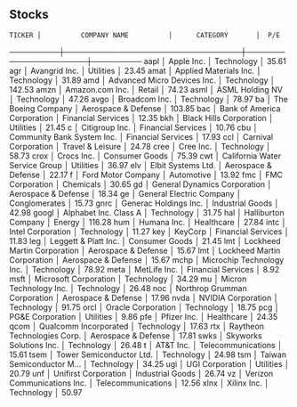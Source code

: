   ## Stocks

    TICKER │          COMPANY NAME          │      CATEGORY       │  P/E
  ─────────┼────────────────────────────────┼─────────────────────┼─────────
    aapl   │ Apple Inc.                     │ Technology          │  35.61
    agr    │ Avangrid Inc.                  │ Utilities           │  23.45
    amat   │ Applied Materials Inc.         │ Technology          │  31.89
    amd    │ Advanced Micro Devices Inc.    │ Technology          │ 142.53
    amzn   │ Amazon.com Inc.                │ Retail              │  74.23
    asml   │ ASML Holding NV                │ Technology          │  47.26
    avgo   │ Broadcom Inc.                  │ Technology          │  78.97
    ba     │ The Boeing Company             │ Aerospace & Defense │ 103.85
    bac    │ Bank of America Corporation    │ Financial Services  │  12.35
    bkh    │ Black Hills Corporation        │ Utilities           │  21.45
    c      │ Citigroup Inc.                 │ Financial Services  │  10.76
    cbu    │ Community Bank System Inc.     │ Financial Services  │  17.93
    ccl    │ Carnival Corporation           │ Travel & Leisure    │  24.78
    cree   │ Cree Inc.                      │ Technology          │  58.73
    crox   │ Crocs Inc.                     │ Consumer Goods      │  75.39
    cwt    │ California Water Service Group │ Utilities           │  36.97
    elv    │ Elbit Systems Ltd.             │ Aerospace & Defense │  22.17
    f      │ Ford Motor Company             │ Automotive          │  13.92
    fmc    │ FMC Corporation                │ Chemicals           │  30.65
    gd     │ General Dynamics Corporation   │ Aerospace & Defense │  18.34
    ge     │ General Electric Company       │ Conglomerates       │  15.73
    gnrc   │ Generac Holdings Inc.          │ Industrial Goods    │  42.98
    googl  │ Alphabet Inc. Class A          │ Technology          │  31.75
    hal    │ Halliburton Company            │ Energy              │ 116.28
    hum    │ Humana Inc.                    │ Healthcare          │  27.84
    intc   │ Intel Corporation              │ Technology          │  11.27
    key    │ KeyCorp                        │ Financial Services  │  11.83
    leg    │ Leggett & Platt Inc.           │ Consumer Goods      │  21.45
    lmt    │ Lockheed Martin Corporation    │ Aerospace & Defense │  15.67
    lmt    │ Lockheed Martin Corporation    │ Aerospace & Defense │  15.67
    mchp   │ Microchip Technology Inc.      │ Technology          │  78.92
    meta   │ MetLife Inc.                   │ Financial Services  │   8.92
    msft   │ Microsoft Corporation          │ Technology          │  34.29
    mu     │ Micron Technology Inc.         │ Technology          │  26.48
    noc    │ Northrop Grumman Corporation   │ Aerospace & Defense │  17.96
    nvda   │ NVIDIA Corporation             │ Technology          │  91.75
    orcl   │ Oracle Corporation             │ Technology          │  18.75
    pcg    │ PG&E Corporation               │ Utilities           │   9.86
    pfe    │ Pfizer Inc.                    │ Healthcare          │  24.35
    qcom   │ Qualcomm Incorporated          │ Technology          │  17.63
    rtx    │ Raytheon Technologies Corp.    │ Aerospace & Defense │  17.81
    swks   │ Skyworks Solutions Inc.        │ Technology          │  26.48
    t      │ AT&T Inc.                      │ Telecommunications  │  15.61
    tsem   │ Tower Semiconductor Ltd.       │ Technology          │  24.98
    tsm    │ Taiwan Semiconductor M...      │ Technology          │  34.25
    ugi    │ UGI Corporation                │ Utilities           │  20.79
    unf    │ Unifirst Corporation           │ Industrial Goods    │  26.74
    vz     │ Verizon Communications Inc.    │ Telecommunications  │  12.56
    xlnx   │ Xilinx Inc.                    │ Technology          │  50.97
